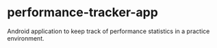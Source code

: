 # performance-tracker-app
Android application to keep track of performance statistics in a practice environment.
